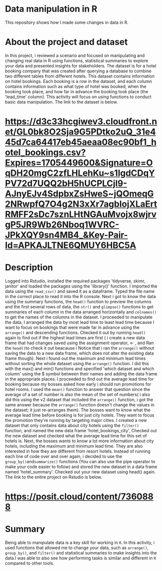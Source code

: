 # Data manipulation in R
This repository shows how I made some changes in data in R.
# About the project and dataset
In this project, i reviewed a scenario and focused on manipulating and changing real data in R using functions, statistical summaries to explore your data and presented  insights for stakeholders. The dataset is for a hotel booking company that was created after querying a database to combine two different tables from different hotels. This dataset contains information on hotel bookings. Each booking is a row in the dataset, and each column contains information such as what type of hotel was booked, when the booking took place, and how far in advance the booking took place (the 'lead_time' column). This activity will focus on using functions to conduct basic data manipulation. The link to the dataset is below.
# https://d3c33hcgiwev3.cloudfront.net/GL0bk8O2Sja9G5PDtko2uQ_31e445d7ca64417eb45aeaa08ec90bf1_hotel_bookings.csv?Expires=1705449600&Signature=OqDH20mgC2zfLHLehKu~s1IgdCDqYPV72d7UQQ2bH5hUCPLCjl9-AJnyEJv4SdpbxZsHweS~jQOmeqG2NRwpfQ7O4g2N3xXr7agbIojXLaErtRMFF2sDc7sznLHtNGAuMvojx8wjrvgP5JR9Wb26Nboq1WVRC-JPkXQY9sn4MB4_&Key-Pair-Id=APKAJLTNE6QMUY6HBC5A
# Description
Logged into Rstudio, installed the required packages 'tidyverse, skimr, janitor' and loaded the packages using the 'library()' function. I imported the data using the  `read_csv()` and saved it as a dataframe. Typed the file name in the correct place to read it into the R console. Next i got to know the data using the summary functions, the `head()` function to preview the columns and the first several rows of data, the `str()` and `glimpse()` functions to get summaries of each column in the data arranged horizontally and `colnames()` to get the names of the columns in the dataset. I proceeded to manipulate the data, I arranged the data by most lead time to least lead time because I want to focus on bookings that were made far in advance using the `arrange()` and descending functions. Checked it out by running `head()` again to find out if the highest lead times are first ( i create a new data frame that had changes saved using the assignment operator, <- , and Ran the `head()`to check it out beacause i Notice that i ran the `arrange()` without saving the data to a new data frame, which does not alter the existing data frame though). 
Next i found out the maximum and minimum lead times without sorting the whole dataset using the `arrange()` function. I did this with the max() and min() functions and specified 'which dataset and which column' using the $ symbol between their names and adding the data frame in the appropriate places. I proceeded to find out the average lead time for booking because my bosses asked how early i should run promotions for hotel rooms. I used the `mean()` function to answer that question since the average of a set of number is also the mean of the set of numbers( i also did this using the v2 dataset that included the `arrange()` function, i got the same answer because the `arrange()` function doesn't change the values in the dataset; it just re-arranges them). The bosses want to know what the average lead time before booking is for just city hotels. They want to focus the promotion they're running by targeting major cities. I created a new dataset that only contains data about city hotels using the `filter()` function, and named the new data frame 'hotel_bookings_city', Checked out the new dataset and checked what the average lead time for this set of hotels is. Next, the bosses wants to know a lot more information about city hotels, including the maximum and minimum lead time. They are also interested in how they are different from resort hotels. Instead of running each line of code over and over again, i decided to use the `group_by()`and`summarize()` functions (You can also use the pipe operator to make your code easier to follow) and stored the new dataset in a data frame named 'hotel_summary'. Checked out your new dataset using head() again. The link to the entire project on Rstudio is below.
# https://posit.cloud/content/7360888
# Summary
Being able to manipulate data is a key skill for working in `R`. In this activity, i used functions that allowed me to change your data, such as `arrange()`, `group_by()`, and `filter()` and statistical summaries to make insights into the data.I was able to also see how performing tasks is similar and different in `R` compared to other tools. 
